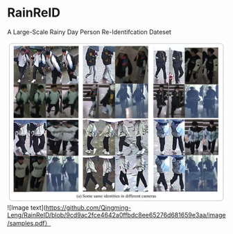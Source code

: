 # RainReID
A Large-Scale Rainy Day Person Re-Identifcation Dateset

![Image text](https://github.com/Qingming-Leng/RainReID/blob/50279ed465dfaa4fc65ba6731c911dc8fcf38442/image/fig2-1.png)
![Image text](https://github.com/Qingming-Leng/RainReID/blob/9cd9ac2fce4642a0ffbdc8ee65276d681659e3aa/image/samples.pdf）
